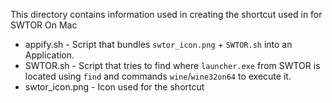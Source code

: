 This directory contains information used in creating the shortcut used in for SWTOR On Mac

* appify.sh - Script that bundles `swtor_icon.png` + `SWTOR.sh` into an Application.
* SWTOR.sh - Script that tries to find where `launcher.exe` from SWTOR is located using `find` and commands `wine`/`wine32on64` to execute it. 
* swtor_icon.png - Icon used for the shortcut
